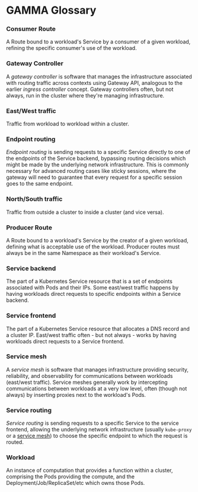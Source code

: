 # GAMMA Glossary

### Consumer Route

A Route bound to a workload's Service by a consumer of a given workload,
refining the specific consumer's use of the workload.

### Gateway Controller

A _gateway controller_ is software that manages the infrastructure associated
with routing traffic across contexts using Gateway API, analogous to the
earlier _ingress controller_ concept. Gateway controllers often, but not
always, run in the cluster where they're managing infrastructure.

### East/West traffic

Traffic from workload to workload within a cluster.

### Endpoint routing

_Endpoint routing_ is sending requests to a specific Service directly to one
of the endpoints of the Service backend, bypassing routing decisions which
might be made by the underlying network infrastructure. This is commonly
necessary for advanced routing cases like sticky sessions, where the gateway
will need to guarantee that every request for a specific session goes to the
same endpoint.

### North/South traffic

Traffic from outside a cluster to inside a cluster (and vice versa).

### Producer Route

A Route bound to a workload's Service by the creator of a given workload,
defining what is acceptable use of the workload. Producer routes must always
be in the same Namespace as their workload's Service.

### Service backend

The part of a Kubernetes Service resource that is a set of endpoints
associated with Pods and their IPs. Some east/west traffic happens by having
workloads direct requests to specific endpoints within a Service backend.

### Service frontend

The part of a Kubernetes Service resource that allocates a DNS record and a
cluster IP. East/west traffic often - but not always - works by having
workloads direct requests to a Service frontend.

### Service mesh

A _service mesh_ is software that manages infrastructure providing security,
reliability, and observability for communications between workloads (east/west
traffic). Service meshes generally work by intercepting communications between
workloads at a very low level, often (though not always) by inserting proxies
next to the workload's Pods.

### Service routing

_Service routing_ is sending requests to a specific Service to the service
frontend, allowing the underlying network infrastructure (usually `kube-proxy`
or a [service mesh](#service-mesh)) to choose the specific endpoint to which
the request is routed.

### Workload

An instance of computation that provides a function within a cluster,
comprising the Pods providing the compute, and the
Deployment/Job/ReplicaSet/etc which owns those Pods.
